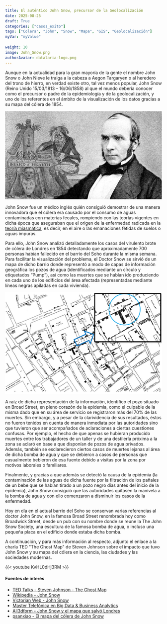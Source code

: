 ```yaml
---
title: El auténtico John Snow, precursor de la Geolocalización
date: 2025-08-25
draft: True
categories: ["casos_exito"]
tags: ["Colera", "John", "Snow", "Mapa", "GIS", "Geolocalización"]
myVar: "myValue"

weight: 10
image: John_Snow.png
authorAvatar: datalaria-logo.png
---
```

Aunque en la actualidad para la gran mayoría de la gente el nombre John Snow o John Nieve le traiga a la cabeza a Aegon Targaryen o al heredero del trono de hierro, en verdad existe otro, tal vez menos popular, John Snow (Reino Unido 15/03/1813 – 16/06/1858) al que el mundo debería conocer como el precursor o padre de la epidemiología y de la geolocalización, y uno de los referentes en el ámbito de la visualización de los datos gracias a su mapa del cólera de 1854.

![JohnSnow](John_Snow.png)

John Snow fue un médico inglés quién consiguió demostrar de una manera innovadora que el cólera era causado por el consumo de aguas contaminadas con materias fecales, rompiendo con las teorías vigentes en dicha época que aseguraban que el origen de la enfermedad radicada en la [teoría miasmática](https://es.wikipedia.org/wiki/Teor%C3%ADa_miasm%C3%A1tica_de_la_enfermedad), es decir, en el aire o las emanaciones fétidas de suelos o aguas impuras.

Para ello, John Snow analizó detalladamente los casos del virulento brote de cólera de Londres en 1854 detectando que aproximadamente 700 personas habían fallecido en el barrio del Soho durante la misma semana. Para facilitar la visualización del problema, el Doctor Snow se sirvió de un mapa de dicho barrio donde representó a modo de capas de información geográfica los pozos de agua (identificados mediante un círculo y etiquetados “Pump”), así como las muertes que se habían ido produciendo en cada uno de los edificios del área afectada (representadas mediante líneas negras apiladas en cada vivienda).

![JohnSnow](Mapa_Colera.png)

A raíz de dicha representación de la información, identificó el pozo situado en Broad Street, en pleno corazón de la epidemia, como el culpable de la misma dado que en su área de servicio se registraron más del 70% de las muertes. Sin embargo, y a pesar de la clarividencia de sus resultados, éstos no fueron tenidos en cuenta de manera inmediata por las autoridades sino que tuvieron que ser acompañados de aclaraciones a ciertas cuestiones confusas. Por ejemplo, el hecho de que apenas se hubieran producido muertes entre los trabajadores de un taller y de una destilería próxima a la zona se aclaró en base a que disponían de pozos de agua privados. Además, también se esclarecieron ciertos casos de muertes lejanas al área de dicha bomba de agua y que se debieron a casos de personas que casualmente bebieron de esa fuente debido a visitas por la zona por motivos laborales o familiares.

Finalmente, y gracias a que además se detectó la causa de la epidemia (la contaminación de las aguas de dicha fuente por la filtración de los pañales de un bebe que se habían tirado a un pozo negro días antes del inicio de la epidemia), John Snow consiguió que las autoridades quitasen la manivela a la bomba de agua y con ello comenzaron a  disminuir los casos de la enfermedad.

Hoy en día en el actual barrio del Soho se conservan varias referencias al doctor John Snow, en la famosa Broad Street renombrada hoy como Broadwick Street, desde un pub con su nombre donde se reune la The John Snow Society, una escultura de la famosa bomba de agua, o incluso una pequeña placa en el edificio donde estaba dicha bomba.

A continuación, y para más información al respecto, adjunto el enlace a la charla TED "The Ghost Map" de Steven Johnson sobre el impacto que tuvo John Snow y su mapa del cólera en la ciencia, las ciudades y las sociedades modernas.

{{< youtube KvHL0dHj3RM >}}


#### Fuentes de interés
- [TED Talks - Steven Johnson - The Ghost Map](https://www.ted.com/talks/steven_johnson_tours_the_ghost_map)
- [Wikipedia - John Snow](https://es.wikipedia.org/wiki/John_Snow)
- [Victorian Web - John Snow](http://www.victorianweb.org/science/health/johnsnow.html)
- [Master Telefónica en Big Data & Business Analytics](https://www.campusbigdata.com/master-telefonica-en-big-data-y-business-analytics)
- [All3dform - John Snow y el mapa que salvó Londres](https://all3dform.com/es/john-snow-y-el-mapa-que-salvo-londres/)
- [psanxiao - El mapa del cólera de John Snow](http://psanxiao.com/el-mapa-del-colera-de-john-snow)
